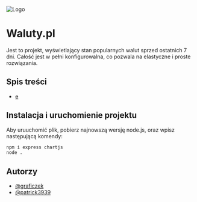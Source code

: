 ![Logo](https://dev-to-uploads.s3.amazonaws.com/uploads/articles/th5xamgrr6se0x5ro4g6.png)


# Waluty.pl

Jest to projekt, wyświetlający stan popularnych walut sprzed ostatnich 7 dni. Całość jest w pełni konfigurowalna, co pozwala na elastyczne i proste rozwiązania.




## Spis treści

 - [e](teat)


## Instalacja i uruchomienie projektu

Aby uruuchomić plik, pobierz najnowszą wersję node.js, oraz wpisz następującą komendy:

```bash
npm i express chartjs
node .
```
    
## Autorzy

- [@graficzek](https://www.github.com/graficzekk)
- [@patrick3939](https://www.github.com/patrick3969)
